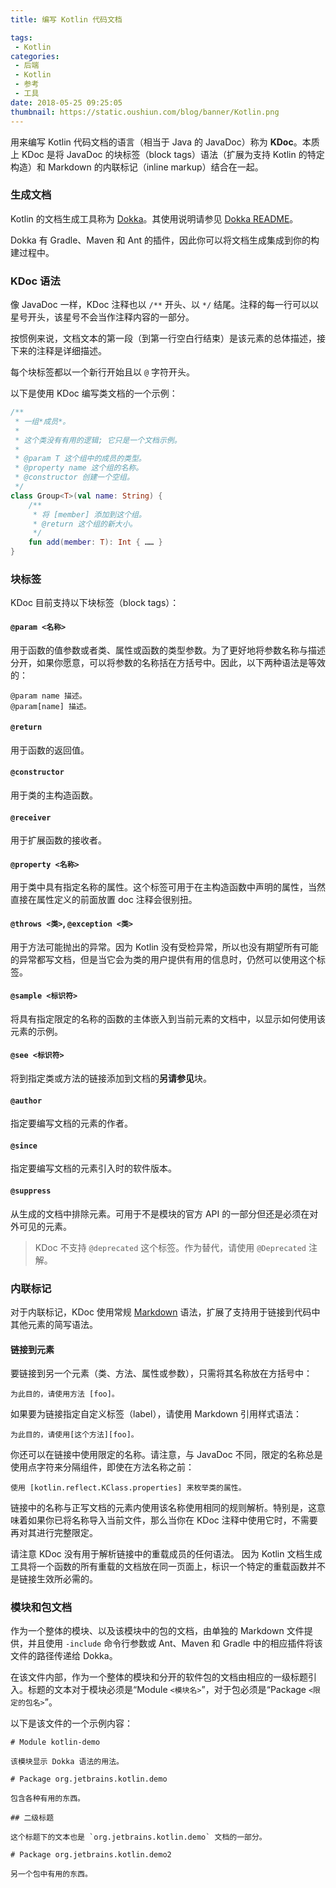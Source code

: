 ```yaml
---
title: 编写 Kotlin 代码文档

tags:
 - Kotlin
categories:
 - 后端
 - Kotlin
 - 参考
 - 工具
date: 2018-05-25 09:25:05
thumbnail: https://static.oushiun.com/blog/banner/Kotlin.png
---
```


用来编写 Kotlin 代码文档的语言（相当于 Java 的 JavaDoc）称为 **KDoc**。本质上 KDoc 是将 JavaDoc 的块标签（block tags）语法（扩展为支持 Kotlin 的特定构造）和 Markdown 的内联标记（inline markup）结合在一起。

<!-- more -->

### 生成文档

Kotlin 的文档生成工具称为 [Dokka](https://github.com/Kotlin/dokka)。其使用说明请参见 [Dokka README](https://github.com/Kotlin/dokka/blob/master/README.md)。

Dokka 有 Gradle、Maven 和 Ant 的插件，因此你可以将文档生成集成到你的构建过程中。

### KDoc 语法

像 JavaDoc 一样，KDoc 注释也以 `/**` 开头、以 `*/` 结尾。注释的每一行可以以星号开头，该星号不会当作注释内容的一部分。

按惯例来说，文档文本的第一段（到第一行空白行结束）是该元素的总体描述，接下来的注释是详细描述。

每个块标签都以一个新行开始且以 `@` 字符开头。

以下是使用 KDoc 编写类文档的一个示例：

``` kotlin
/**
 * 一组*成员*。
 *
 * 这个类没有有用的逻辑; 它只是一个文档示例。
 *
 * @param T 这个组中的成员的类型。
 * @property name 这个组的名称。
 * @constructor 创建一个空组。
 */
class Group<T>(val name: String) {
    /**
     * 将 [member] 添加到这个组。
     * @return 这个组的新大小。
     */
    fun add(member: T): Int { …… }
}
```

### 块标签

KDoc 目前支持以下块标签（block tags）：

#### `@param <名称>`

用于函数的值参数或者类、属性或函数的类型参数。为了更好地将参数名称与描述分开，如果你愿意，可以将参数的名称括在方括号中。因此，以下两种语法是等效的：

```
@param name 描述。
@param[name] 描述。
```

#### `@return`

用于函数的返回值。

#### `@constructor`

用于类的主构造函数。

#### `@receiver`

用于扩展函数的接收者。

#### `@property <名称>`

用于类中具有指定名称的属性。这个标签可用于在主构造函数中声明的属性，当然直接在属性定义的前面放置 doc 注释会很别扭。

#### `@throws <类>`, `@exception <类>`

用于方法可能抛出的异常。因为 Kotlin 没有受检异常，所以也没有期望所有可能的异常都写文档，但是当它会为类的用户提供有用的信息时，仍然可以使用这个标签。

#### `@sample <标识符>`

将具有指定限定的名称的函数的主体嵌入到当前元素的文档中，以显示如何使用该元素的示例。

#### `@see <标识符>`

将到指定类或方法的链接添加到文档的**另请参见**块。

#### `@author`

指定要编写文档的元素的作者。

#### `@since`

指定要编写文档的元素引入时的软件版本。

#### `@suppress`

从生成的文档中排除元素。可用于不是模块的官方 API 的一部分但还是必须在对外可见的元素。

> KDoc 不支持 `@deprecated` 这个标签。作为替代，请使用 `@Deprecated` 注解。

### 内联标记

对于内联标记，KDoc 使用常规 [Markdown](http://daringfireball.net/projects/markdown/syntax) 语法，扩展了支持用于链接到代码中其他元素的简写语法。

#### 链接到元素

要链接到另一个元素（类、方法、属性或参数），只需将其名称放在方括号中：

```
为此目的，请使用方法 [foo]。
```

如果要为链接指定自定义标签（label），请使用 Markdown 引用样式语法：

```
为此目的，请使用[这个方法][foo]。
```

你还可以在链接中使用限定的名称。请注意，与 JavaDoc 不同，限定的名称总是使用点字符来分隔组件，即使在方法名称之前：

```
使用 [kotlin.reflect.KClass.properties] 来枚举类的属性。
```

链接中的名称与正写文档的元素内使用该名称使用相同的规则解析。特别是，这意味着如果你已将名称导入当前文件，那么当你在 KDoc 注释中使用它时，不需要再对其进行完整限定。

请注意 KDoc 没有用于解析链接中的重载成员的任何语法。 因为 Kotlin 文档生成工具将一个函数的所有重载的文档放在同一页面上，标识一个特定的重载函数并不是链接生效所必需的。

### 模块和包文档

作为一个整体的模块、以及该模块中的包的文档，由单独的 Markdown 文件提供，并且使用 `-include` 命令行参数或 Ant、Maven 和 Gradle 中的相应插件将该文件的路径传递给 Dokka。

在该文件内部，作为一个整体的模块和分开的软件包的文档由相应的一级标题引入。标题的文本对于模块必须是“Module `<模块名>`”，对于包必须是“Package `<限定的包名>`”。

以下是该文件的一个示例内容：

```
# Module kotlin-demo

该模块显示 Dokka 语法的用法。

# Package org.jetbrains.kotlin.demo

包含各种有用的东西。

## 二级标题

这个标题下的文本也是 `org.jetbrains.kotlin.demo` 文档的一部分。

# Package org.jetbrains.kotlin.demo2

另一个包中有用的东西。
```
